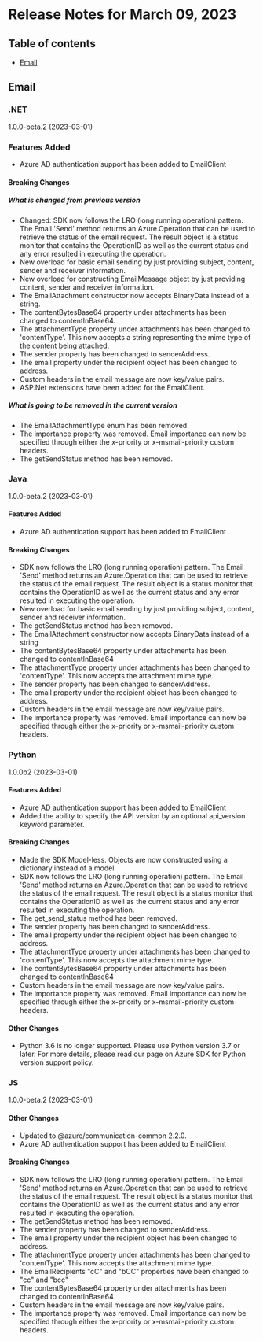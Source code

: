 # Release Notes for March 09, 2023

## Table of contents
* [Email](#email)

## Email

### .NET
1.0.0-beta.2 (2023-03-01)
### Features Added
- Azure AD authentication support has been added to EmailClient
#### Breaking Changes
##### What is changed from previous version
- Changed: SDK now follows the LRO (long running operation) pattern. The Email 'Send' method returns an Azure.Operation that can be used to retrieve the status of the email request. The result object is a status monitor that contains the OperationID as well as the current status and any error resulted in executing the operation.
- New overload for basic email sending by just providing subject, content, sender and receiver information.
- New overload for constructing EmailMessage object by just providing content, sender and receiver information.
- The EmailAttachment constructor now accepts BinaryData instead of a string.
- The contentBytesBase64 property under attachments has been changed to contentInBase64.
- The attachmentType property under attachments has been changed to 'contentType'. This now accepts a string representing the mime type of the content being attached.
- The sender property has been changed to senderAddress.
- The email property under the recipient object has been changed to address.
- Custom headers in the email message are now key/value pairs.
- ASP.Net extensions have been added for the EmailClient.
##### What is going to be removed in the current version 
- The EmailAttachmentType enum has been removed.
- The importance property was removed. Email importance can now be specified through either the x-priority or x-msmail-priority custom headers.
- The getSendStatus method has been removed.

### Java
1.0.0-beta.2 (2023-03-01)
#### Features Added
- Azure AD authentication support has been added to EmailClient
#### Breaking Changes
- SDK now follows the LRO (long running operation) pattern. The Email 'Send' method returns an Azure.Operation that can be used to retrieve the status of the email request. The result object is a status monitor that contains the OperationID as well as the current status and any error resulted in executing the operation.
- New overload for basic email sending by just providing subject, content, sender and receiver information.
- The getSendStatus method has been removed.
- The EmailAttachment constructor now accepts BinaryData instead of a string
- The contentBytesBase64 property under attachments has been changed to contentInBase64
- The attachmentType property under attachments has been changed to 'contentType'. This now accepts the attachment mime type.
- The sender property has been changed to senderAddress.
- The email property under the recipient object has been changed to address.
- Custom headers in the email message are now key/value pairs.
- The importance property was removed. Email importance can now be specified through either the x-priority or x-msmail-priority custom headers.

### Python
1.0.0b2 (2023-03-01)
#### Features Added
- Azure AD authentication support has been added to EmailClient
- Added the ability to specify the API version by an optional api_version keyword parameter.
#### Breaking Changes
- Made the SDK Model-less. Objects are now constructed using a dictionary instead of a model.
- SDK now follows the LRO (long running operation) pattern. The Email 'Send' method returns an Azure.Operation that can be used to retrieve the status of the email request. The result object is a status monitor that contains the OperationID as well as the current status and any error resulted in executing the operation.
- The get_send_status method has been removed.
- The sender property has been changed to senderAddress.
- The email property under the recipient object has been changed to address.
- The attachmentType property under attachments has been changed to 'contentType'. This now accepts the attachment mime type.
- The contentBytesBase64 property under attachments has been changed to contentInBase64
- Custom headers in the email message are now key/value pairs.
- The importance property was removed. Email importance can now be specified through either the x-priority or x-msmail-priority custom headers.
#### Other Changes
- Python 3.6 is no longer supported. Please use Python version 3.7 or later. For more details, please read our page on Azure SDK for Python version support policy.

### JS
1.0.0-beta.2 (2023-03-01)
#### Other Changes
- Updated to @azure/communication-common 2.2.0.
- Azure AD authentication support has been added to EmailClient
#### Breaking Changes
- SDK now follows the LRO (long running operation) pattern. The Email 'Send' method returns an Azure.Operation that can be used to retrieve the status of the email request. The result object is a status monitor that contains the OperationID as well as the current status and any error resulted in executing the operation.
- The getSendStatus method has been removed.
- The sender property has been changed to senderAddress.
- The email property under the recipient object has been changed to address.
- The attachmentType property under attachments has been changed to 'contentType'. This now accepts the attachment mime type.
- The EmailRecipients "cC" and "bCC" properties have been changed to "cc" and "bcc"
- The contentBytesBase64 property under attachments has been changed to contentInBase64
- Custom headers in the email message are now key/value pairs.
- The importance property was removed. Email importance can now be specified through either the x-priority or x-msmail-priority custom headers.
